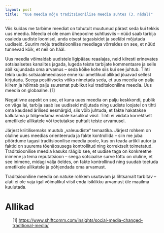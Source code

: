 ```yaml
---
layout: post
title:  "Uue meedia mõju traditsioonilise meedia suhtes (3. nädal)"
---
```


Viis kuidas me tarbime meediat on tohutult muutunud pärast seda kui tekkis uus meedia. Meedia ei ole enam ühepoolne suhtlusviis – nüüd saab tarbija osaleda uudiste loomisel, anda otsest tagasisidet ja seeläbi mõjutada uudiseid. Suurim mõju traditsioonilise meediaga võrreldes on see, et nüüd tunnevad kõik, et neil on hääl.

Uus meedia võimaldab uudistele ligipääsu reaalajas, neid kiiresti erinevates sotsiaalsetes kanalites jagada, lugeda teiste tarbijate kommentaare ja selle abil kujundada oma arvamus – seda kõike kohe siis kui see juhtub. Tihti tekib uudis sotsiaalmeediasse enne kui ametlikud allikad jõuavad sellest kirjutada. Seega positiivseks võiks nimetada seda, et uus meedia on palju kiirem ja hõlmab palju suuremat publikut kui traditsiooniline meedia. Uus meedia on globaalne. [1]

Negatiivne aspekt on see, et kuna uues meedia on palju keskkondi, publik on väga lai, tarbija saab ise uudiseid mõjutada ning uudiste loojatel on tihti oma kaudsed ärilised eesmärgid, siis võib juhtuda, et fakte hakatakse kallutama ja tõlgendama endale kasulikul viisil. Tihti ei viidata korrektselt ametlikele allikatele või toetutakse puhtalt teiste arvamusel.

Järjest kriitilisemaks muutub „valeuudiste“ temaatika. Järjest rohkem on oluline uues meedias orienteeruda ja fakte kontrollida – siin me juba pöördume tagasi traditsioonilise meedia poole, kus on teada artikli autor ja faktid on suurema tõenäosusega kontrollitud ning korrektselt toimetatud. Traditsioonilise meedia kasuks räägib see, et uudise taga on konkreetne inimene ja tema reputatsioon – seega sotsiaalse surve tõttu on oluline, et see inimene, midagi välja öeldes, on fakte kontrollinud ning suudab toetuda ametlikele allikatele ja põhjendada oma arvamust.

Traditsiooniline meedia on natuke rohkem usutavam ja lihtsamalt tarbitav – alati ei ole vaja igal võimalikul viisil enda isiklikku arvamust üle maailma kuulutada.


# Allikad

<ul style="list-style-type:none;">
  <li>
    [1] <a href="https://www.shiftcomm.com/insights/social-media-changed-traditional-media/">https://www.shiftcomm.com/insights/social-media-changed-traditional-media/</a>
  </li>
</ul>
